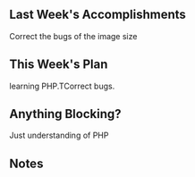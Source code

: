 ## Last Week's Accomplishments
Correct the bugs of the image size

## This Week's Plan
learning PHP.TCorrect bugs.
## Anything Blocking?

Just understanding of PHP
## Notes


